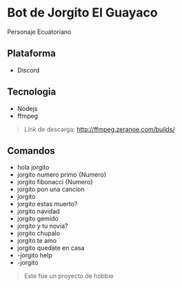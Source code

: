 # Bot de Jorgito El Guayaco
Personaje Ecuatoriano
## Plataforma
- Discord
## Tecnologia
- Nodejs
- ffmpeg
> Link de descarga: <http://ffmpeg.zeranoe.com/builds/>
## Comandos
- hola jorgito
- jorgito numero primo {Numero}
- jorgito fibonacci {Numero}
- jorgito pon una cancion
- jorgito
- jorgito estas muerto?
- jorgito navidad
- jorgito gemido
- jorgito y tu novia?
- jorgito chupalo
- jorgito te amo
- jorgito quedate en casa
- -jorgito help
- -jorgito

> Este fue un proyecto de hobbie